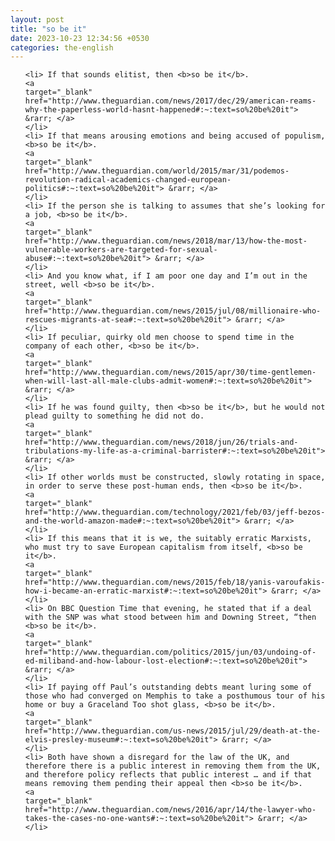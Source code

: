 ```yaml
---
layout: post
title: "so be it"
date: 2023-10-23 12:34:56 +0530
categories: the-english
---
```

<ol>

    <li> If that sounds elitist, then <b>so be it</b>.
    <a 
    target="_blank" 
    href="http://www.theguardian.com/news/2017/dec/29/american-reams-why-the-paperless-world-hasnt-happened#:~:text=so%20be%20it"> &rarr; </a>
    </li>
    <li> If that means arousing emotions and being accused of populism, <b>so be it</b>.
    <a 
    target="_blank" 
    href="http://www.theguardian.com/world/2015/mar/31/podemos-revolution-radical-academics-changed-european-politics#:~:text=so%20be%20it"> &rarr; </a>
    </li>
    <li> If the person she is talking to assumes that she’s looking for a job, <b>so be it</b>.
    <a 
    target="_blank" 
    href="http://www.theguardian.com/news/2018/mar/13/how-the-most-vulnerable-workers-are-targeted-for-sexual-abuse#:~:text=so%20be%20it"> &rarr; </a>
    </li>
    <li> And you know what, if I am poor one day and I’m out in the street, well <b>so be it</b>.
    <a 
    target="_blank" 
    href="http://www.theguardian.com/news/2015/jul/08/millionaire-who-rescues-migrants-at-sea#:~:text=so%20be%20it"> &rarr; </a>
    </li>
    <li> If peculiar, quirky old men choose to spend time in the company of each other, <b>so be it</b>.
    <a 
    target="_blank" 
    href="http://www.theguardian.com/news/2015/apr/30/time-gentlemen-when-will-last-all-male-clubs-admit-women#:~:text=so%20be%20it"> &rarr; </a>
    </li>
    <li> If he was found guilty, then <b>so be it</b>, but he would not plead guilty to something he did not do.
    <a 
    target="_blank" 
    href="http://www.theguardian.com/news/2018/jun/26/trials-and-tribulations-my-life-as-a-criminal-barrister#:~:text=so%20be%20it"> &rarr; </a>
    </li>
    <li> If other worlds must be constructed, slowly rotating in space, in order to serve these post-human ends, then <b>so be it</b>.
    <a 
    target="_blank" 
    href="http://www.theguardian.com/technology/2021/feb/03/jeff-bezos-and-the-world-amazon-made#:~:text=so%20be%20it"> &rarr; </a>
    </li>
    <li> If this means that it is we, the suitably erratic Marxists, who must try to save European capitalism from itself, <b>so be it</b>.
    <a 
    target="_blank" 
    href="http://www.theguardian.com/news/2015/feb/18/yanis-varoufakis-how-i-became-an-erratic-marxist#:~:text=so%20be%20it"> &rarr; </a>
    </li>
    <li> On BBC Question Time that evening, he stated that if a deal with the SNP was what stood between him and Downing Street, “then <b>so be it</b>.
    <a 
    target="_blank" 
    href="http://www.theguardian.com/politics/2015/jun/03/undoing-of-ed-miliband-and-how-labour-lost-election#:~:text=so%20be%20it"> &rarr; </a>
    </li>
    <li> If paying off Paul’s outstanding debts meant luring some of those who had converged on Memphis to take a posthumous tour of his home or buy a Graceland Too shot glass, <b>so be it</b>.
    <a 
    target="_blank" 
    href="http://www.theguardian.com/us-news/2015/jul/29/death-at-the-elvis-presley-museum#:~:text=so%20be%20it"> &rarr; </a>
    </li>
    <li> Both have shown a disregard for the law of the UK, and therefore there is a public interest in removing them from the UK, and therefore policy reflects that public interest … and if that means removing them pending their appeal then <b>so be it</b>.
    <a 
    target="_blank" 
    href="http://www.theguardian.com/news/2016/apr/14/the-lawyer-who-takes-the-cases-no-one-wants#:~:text=so%20be%20it"> &rarr; </a>
    </li>